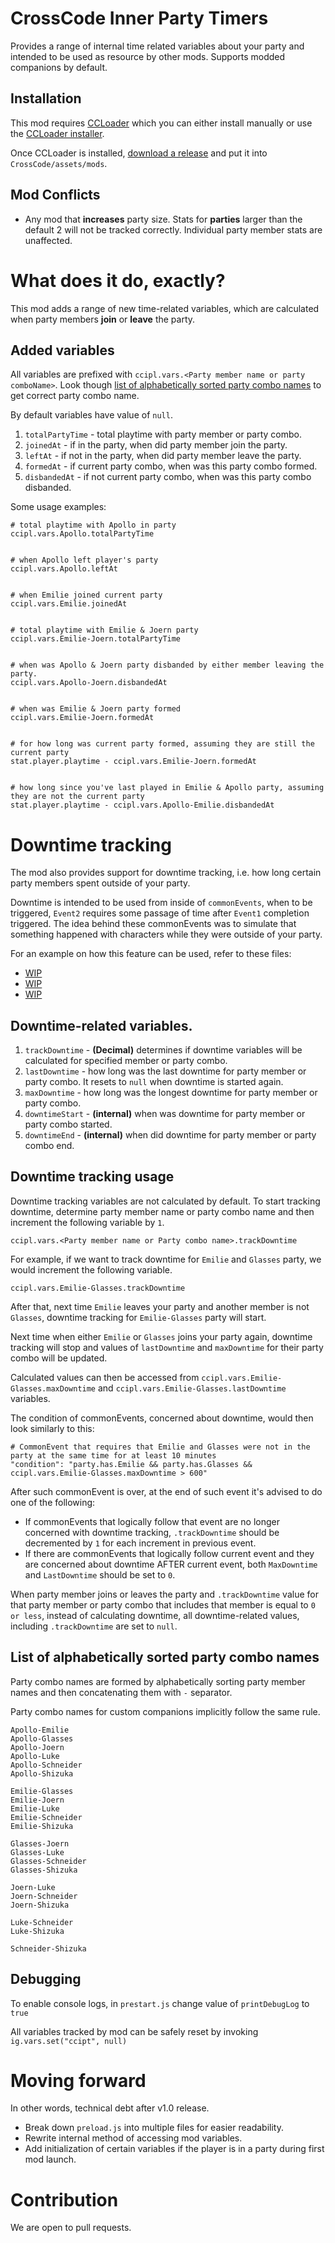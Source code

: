 # CrossCode Inner Party Timers
Provides a range of internal time related variables about your party and intended to be used as resource by other mods. Supports modded companions by default.

## Installation
This mod requires [CCLoader](https://github.com/CCDirectLink/CCLoader) which you can either install manually or use the [CCLoader installer](https://github.com/CCDirectLink/ccloader-installer).

Once CCLoader is installed, [download a release](https://github.com/Paradragon/cc-inner-party-timers/releases) and put it into `CrossCode/assets/mods`.

## Mod Conflicts
- Any mod that **increases** party size.
Stats for **parties** larger than the default 2 will not be tracked correctly. Individual party member stats are unaffected.

# What does it do, exactly?
This mod adds a range of new time-related variables, which are calculated when party members **join** or **leave** the party.

## Added variables
All variables are prefixed with `ccipl.vars.<Party member name or party comboName>`. Look though [list of alphabetically sorted party combo names](#List-of-alphabetically-sorted-party-combo-names) to get correct party combo name.

By default variables have value of `null`.

 1. `totalPartyTime` - total playtime with party member or party combo.
 2. `joinedAt` - if in the party, when did party member join the party. 
 3. `leftAt` - if not in the party, when did party member leave the party.
 4. `formedAt` - if current party combo, when was this party combo formed.
 5. `disbandedAt` - if not current party combo, when was this party combo disbanded.
 
Some usage examples:
```
# total playtime with Apollo in party
ccipl.vars.Apollo.totalPartyTime


# when Apollo left player's party
ccipl.vars.Apollo.leftAt


# when Emilie joined current party
ccipl.vars.Emilie.joinedAt


# total playtime with Emilie & Joern party
ccipl.vars.Emilie-Joern.totalPartyTime


# when was Apollo & Joern party disbanded by either member leaving the party. 
ccipl.vars.Apollo-Joern.disbandedAt


# when was Emilie & Joern party formed
ccipl.vars.Emilie-Joern.formedAt


# for how long was current party formed, assuming they are still the current party
stat.player.playtime - ccipl.vars.Emilie-Joern.formedAt 


# how long since you've last played in Emilie & Apollo party, assuming they are not the current party
stat.player.playtime - ccipl.vars.Apollo-Emilie.disbandedAt
```

# Downtime tracking

The mod also provides support for downtime tracking, i.e. how long certain party 
members spent outside of your party. 

Downtime is intended to be used from inside of `commonEvents`, when to be triggered, `Event2` requires some passage of time after `Event1` completion  triggered. The idea behind these commonEvents was to simulate that something happened with characters while they were outside of your party.

For an example on how this feature can be used, refer to these files:
- [WIP]()
- [WIP]()
- [WIP]()

## Downtime-related variables.
 1. `trackDowntime` - **(Decimal)** determines if downtime variables will be calculated for specified member or party combo. 
 2. `lastDowntime` - how long was the last downtime for party member or party combo. It resets to `null` when downtime is started again.
 3. `maxDowntime` - how long was the longest downtime for party member or party combo. 
 4. `downtimeStart` - **(internal)** when was downtime for party member or party combo started.
 5. `downtimeEnd` - **(internal)** when did downtime for party member or party combo end.

## Downtime tracking usage

Downtime tracking variables are not calculated by default. To start tracking downtime, determine party member name or party combo name and then increment the following variable by `1`.

`ccipl.vars.<Party member name or Party combo name>.trackDowntime` 

For example, if we want to track downtime for `Emilie` and `Glasses` party, we would increment the following variable.

`ccipl.vars.Emilie-Glasses.trackDowntime`

After that, next time `Emilie` leaves your party and another member is not `Glasses`, downtime tracking for `Emilie-Glasses` party will start. 

Next time when either `Emilie` or `Glasses` joins your party again, downtime tracking will stop and values of `lastDowntime` and `maxDowntime` for their party combo will be updated.

Calculated values can then be accessed from `ccipl.vars.Emilie-Glasses.maxDowntime` and `ccipl.vars.Emilie-Glasses.lastDowntime` variables.


The condition of commonEvents, concerned about downtime, would then look similarly to this:
```
# CommonEvent that requires that Emilie and Glasses were not in the party at the same time for at least 10 minutes
"condition": "party.has.Emilie && party.has.Glasses && ccipl.vars.Emilie-Glasses.maxDowntime > 600"
```

After such commonEvent is over, at the end of such event it's advised to do one of the following:
- If commonEvents that logically follow that event are no longer concerned with downtime tracking, `.trackDowntime` should be decremented by `1` for each increment in previous event.
- If there are commonEvents that logically follow current event and they are concerned about downtime AFTER current event, both `MaxDowntime` and `LastDowntime` should be set to `0`.

When party member joins or leaves the party and `.trackDowntime` value for that party member or party combo that includes that member is equal to `0 or less`, instead of calculating downtime, all downtime-related values, including `.trackDowntime` are set to `null`.

## List of alphabetically sorted party combo names
Party combo names are formed by alphabetically sorting party member names and then concatenating them with `-` separator.

Party combo names for custom companions implicitly follow the same rule.
```
Apollo-Emilie
Apollo-Glasses
Apollo-Joern
Apollo-Luke
Apollo-Schneider
Apollo-Shizuka

Emilie-Glasses
Emilie-Joern
Emilie-Luke
Emilie-Schneider
Emilie-Shizuka

Glasses-Joern
Glasses-Luke
Glasses-Schneider
Glasses-Shizuka

Joern-Luke
Joern-Schneider
Joern-Shizuka

Luke-Schneider
Luke-Shizuka

Schneider-Shizuka
```

## Debugging
To enable console logs, in `prestart.js` change value of `printDebugLog` to `true`

All variables tracked by mod can be safely reset by invoking `ig.vars.set("ccipt", null)`

# Moving forward
In other words, technical debt after v1.0 release.
- Break down `preload.js` into multiple files for easier readability.
- Rewrite internal method of accessing mod variables.
- Add initialization of certain variables if the player is in a party during first mod launch.

# Contribution
We are open to pull requests.